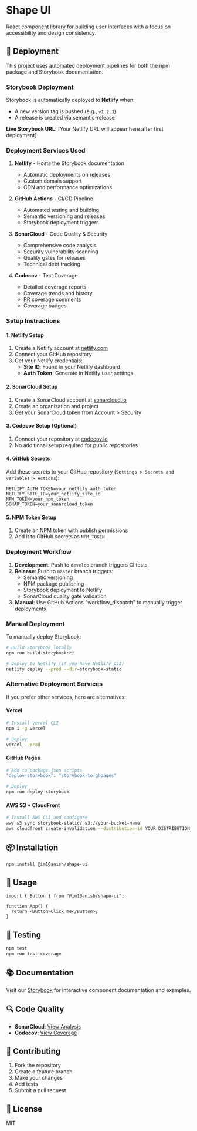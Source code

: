 # Shape UI

React component library for building user interfaces with a focus on accessibility and design consistency.

## 🚀 Deployment

This project uses automated deployment pipelines for both the npm package and Storybook documentation.

### Storybook Deployment

Storybook is automatically deployed to **Netlify** when:

- A new version tag is pushed (e.g., `v1.2.3`)
- A release is created via semantic-release

**Live Storybook URL**: [Your Netlify URL will appear here after first deployment]

### Deployment Services Used

1. **Netlify** - Hosts the Storybook documentation
   - Automatic deployments on releases
   - Custom domain support
   - CDN and performance optimizations

2. **GitHub Actions** - CI/CD Pipeline
   - Automated testing and building
   - Semantic versioning and releases
   - Storybook deployment triggers

3. **SonarCloud** - Code Quality & Security
   - Comprehensive code analysis
   - Security vulnerability scanning
   - Quality gates for releases
   - Technical debt tracking

4. **Codecov** - Test Coverage
   - Detailed coverage reports
   - Coverage trends and history
   - PR coverage comments
   - Coverage badges

### Setup Instructions

#### 1. Netlify Setup

1. Create a Netlify account at [netlify.com](https://netlify.com)
2. Connect your GitHub repository
3. Get your Netlify credentials:
   - **Site ID**: Found in your Netlify dashboard
   - **Auth Token**: Generate in Netlify user settings

#### 2. SonarCloud Setup

1. Create a SonarCloud account at [sonarcloud.io](https://sonarcloud.io)
2. Create an organization and project
3. Get your SonarCloud token from Account > Security

#### 3. Codecov Setup (Optional)

1. Connect your repository at [codecov.io](https://codecov.io)
2. No additional setup required for public repositories

#### 4. GitHub Secrets

Add these secrets to your GitHub repository (`Settings > Secrets and variables > Actions`):

```
NETLIFY_AUTH_TOKEN=your_netlify_auth_token
NETLIFY_SITE_ID=your_netlify_site_id
NPM_TOKEN=your_npm_token
SONAR_TOKEN=your_sonarcloud_token
```

#### 5. NPM Token Setup

1. Create an NPM token with publish permissions
2. Add it to GitHub secrets as `NPM_TOKEN`

### Deployment Workflow

1. **Development**: Push to `develop` branch triggers CI tests
2. **Release**: Push to `master` branch triggers:
   - Semantic versioning
   - NPM package publishing
   - Storybook deployment to Netlify
   - SonarCloud quality gate validation
3. **Manual**: Use GitHub Actions "workflow_dispatch" to manually trigger deployments

### Manual Deployment

To manually deploy Storybook:

```bash
# Build Storybook locally
npm run build-storybook:ci

# Deploy to Netlify (if you have Netlify CLI)
netlify deploy --prod --dir=storybook-static
```

### Alternative Deployment Services

If you prefer other services, here are alternatives:

#### Vercel

```bash
# Install Vercel CLI
npm i -g vercel

# Deploy
vercel --prod
```

#### GitHub Pages

```bash
# Add to package.json scripts
"deploy-storybook": "storybook-to-ghpages"

# Deploy
npm run deploy-storybook
```

#### AWS S3 + CloudFront

```bash
# Install AWS CLI and configure
aws s3 sync storybook-static/ s3://your-bucket-name
aws cloudfront create-invalidation --distribution-id YOUR_DISTRIBUTION_ID --paths "/*"
```

## 📦 Installation

```bash
npm install @im10anish/shape-ui
```

## 🎨 Usage

```tsx
import { Button } from "@im10anish/shape-ui";

function App() {
  return <Button>Click me</Button>;
}
```

## 🧪 Testing

```bash
npm test
npm run test:coverage
```

## 📚 Documentation

Visit our [Storybook](https://your-netlify-url.netlify.app) for interactive component documentation and examples.

## 🔍 Code Quality

- **SonarCloud**: [View Analysis](https://sonarcloud.io/project/overview?id=Im10anish_shape-ui)
- **Codecov**: [View Coverage](https://codecov.io/gh/Im10anish/shape-ui)

## 🤝 Contributing

1. Fork the repository
2. Create a feature branch
3. Make your changes
4. Add tests
5. Submit a pull request

## 📄 License

MIT
